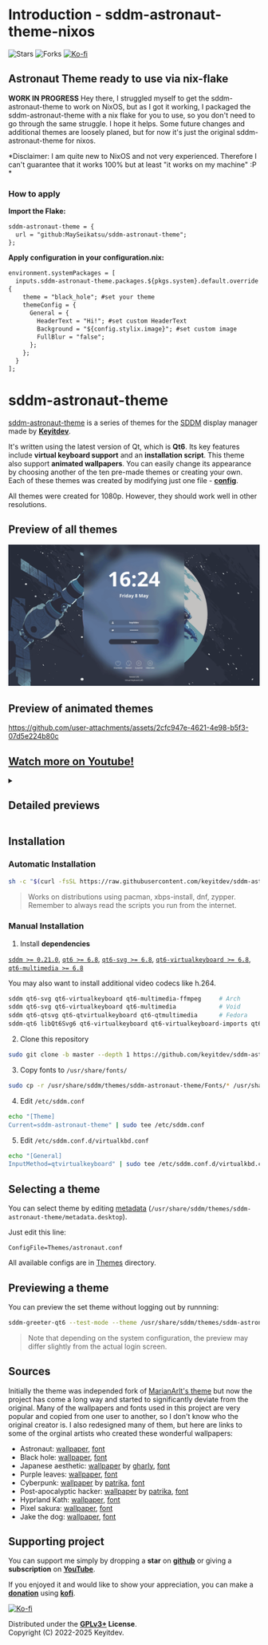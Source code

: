 # Introduction - sddm-astronaut-theme-nixos

![Stars](https://img.shields.io/github/stars/keyitdev/sddm-astronaut-theme?color=dd864a&labelColor=1b1b25&style=for-the-badge)
![Forks](https://img.shields.io/github/forks/keyitdev/sddm-astronaut-theme?color=bf616a&labelColor=1b1b25&style=for-the-badge)
[![Ko-fi](https://img.shields.io/badge/support_me_on_ko--fi-F16061?style=for-the-badge&logo=kofi&logoColor=f5f5f5)](https://ko-fi.com/keyitdev)

## Astronaut Theme ready to use via nix-flake
**WORK IN PROGRESS**
Hey there, I struggled myself to get the sddm-astronaut-theme to work on NixOS, but as I got it working, I packaged the sddm-astronaut-theme with a nix flake for you to use, so you don't need to go through the same struggle. I hope it helps.
Some future changes and additional themes are loosely planed, but for now it's just the original sddm-astronaut-theme for nixos. 

*Disclaimer: I am quite new to NixOS and not very experienced. Therefore I can't guarantee that it works 100% but at least "it works on my machine" :P *

### How to apply

**Import the Flake:** 
```
sddm-astronaut-theme = {
  url = "github:MaySeikatsu/sddm-astronaut-theme";
};
```

**Apply configuration in your configuration.nix:** 
```
environment.systemPackages = [
  inputs.sddm-astronaut-theme.packages.${pkgs.system}.default.override {
    theme = "black_hole"; #set your theme
    themeConfig = {
      General = {
        HeaderText = "Hi!"; #set custom HeaderText
        Background = "${config.stylix.image}"; #set custom image
        FullBlur = "false";
      };
    };
  }
];
```


# sddm-astronaut-theme
[sddm-astronaut-theme](https://github.com/Keyitdev/sddm-astronaut-theme) is a series of themes for the [SDDM](https://github.com/sddm/sddm/) display manager made by **[Keyitdev](https://github.com/Keyitdev)**.

It's written using the latest version of Qt, which is **Qt6**. Its key features include **virtual keyboard support** and an **installation script**. This theme also support **animated wallpapers**. You can easily change its appearance by choosing another of the ten pre-made themes or creating your own. Each of these themes was created by modifying just one file - **[config](./Themes/astronaut.conf)**.

All themes were created for 1080p. However, they should work well in other resolutions.

## Preview of all themes

![all_themes.gif](https://github.com/Keyitdev/screenshots/blob/master/sddm-astronaut-theme/master/all_themes.gif?raw=true)

## Preview of animated themes

https://github.com/user-attachments/assets/2cfc947e-4621-4e98-b5f3-07d5e224b80c

<h2><a href="https://youtu.be/4tQ56xh7wBc" target="_blank">Watch more on Youtube!</a></h2>
<details>
<summary><h2>Detailed previews</h2></summary>

**Astronaut**|**Black hole**
|:--:|:--:|
![astronaut](https://github.com/Keyitdev/screenshots/blob/master/sddm-astronaut-theme/master/astronaut.png?raw=true)|![black_hole](https://github.com/Keyitdev/screenshots/blob/master/sddm-astronaut-theme/master/black_hole.png?raw=true)
**Japanese aesthetic**|**Pixel sakura static**
![japanese_aesthetic](https://github.com/Keyitdev/screenshots/blob/master/sddm-astronaut-theme/master/japanese_aesthetic.png?raw=true)|![pixel_sakura_static](https://github.com/Keyitdev/screenshots/blob/master/sddm-astronaut-theme/master/pixel_sakura_static.png?raw=true)
**Purple leaves**|**Cyberpunk**
![purple_leaves](https://github.com/Keyitdev/screenshots/blob/master/sddm-astronaut-theme/master/purple_leaves.png?raw=true)|![cyberpunk](https://github.com/Keyitdev/screenshots/blob/master/sddm-astronaut-theme/master/cyberpunk.png?raw=true)
**Post-apocalyptic hacker**|**xxx**
![post-apocalyptic_hacker](https://github.com/Keyitdev/screenshots/blob/master/sddm-astronaut-theme/master/post-apocalyptic_hacker.png?raw=true)|

**Hyprland Kath**

https://github.com/user-attachments/assets/1d926e76-44f7-4d99-ac6d-d1abcd7ed688

**Pixel sakura**

https://github.com/user-attachments/assets/ea004765-7e84-4a0d-90cd-aaac97679f62

**Jake the dog**

https://github.com/user-attachments/assets/181d48c2-f152-45f5-b568-21145be180f6

</details>

## Installation

### Automatic Installation

```sh
sh -c "$(curl -fsSL https://raw.githubusercontent.com/keyitdev/sddm-astronaut-theme/master/setup.sh)"
```
> Works on distributions using pacman, xbps-install, dnf, zypper.   
> Remember to always read the scripts you run from the internet.

### Manual Installation

1. Install **dependencies**

[`sddm >= 0.21.0`](https://github.com/sddm/sddm), [`qt6 >= 6.8`](https://doc.qt.io/qt-6/index.html), [`qt6-svg >= 6.8`](https://doc.qt.io/qt-6/qtsvg-index.html), [`qt6-virtualkeyboard >= 6.8`](https://doc.qt.io/qt-6/qtvirtualkeyboard-index.html), [`qt6-multimedia >= 6.8`](https://doc.qt.io/qt-6/qtmultimedia-index.html)

You may also want to install additional video codecs like h.264.

```sh
sddm qt6-svg qt6-virtualkeyboard qt6-multimedia-ffmpeg     # Arch
sddm qt6-svg qt6-virtualkeyboard qt6-multimedia            # Void
sddm qt6-qtsvg qt6-qtvirtualkeyboard qt6-qtmultimedia      # Fedora
sddm-qt6 libQt6Svg6 qt6-virtualkeyboard qt6-virtualkeyboard-imports qt6-multimedia qt6-multimedia-imports        # OpenSUSE
```

2. Clone this repository
```sh
sudo git clone -b master --depth 1 https://github.com/keyitdev/sddm-astronaut-theme.git /usr/share/sddm/themes/sddm-astronaut-theme
```
3. Copy fonts to `/usr/share/fonts/`
```sh
sudo cp -r /usr/share/sddm/themes/sddm-astronaut-theme/Fonts/* /usr/share/fonts/
```
4. Edit `/etc/sddm.conf`
```sh
echo "[Theme]
Current=sddm-astronaut-theme" | sudo tee /etc/sddm.conf
```
5. Edit `/etc/sddm.conf.d/virtualkbd.conf`
```sh
echo "[General]
InputMethod=qtvirtualkeyboard" | sudo tee /etc/sddm.conf.d/virtualkbd.conf
```

## Selecting a theme

You can select theme by editing [metadata](./metadata.desktop) (`/usr/share/sddm/themes/sddm-astronaut-theme/metadata.desktop`).

Just edit this line:
```
ConfigFile=Themes/astronaut.conf
```
All available configs are in [Themes](./Themes/) directory.

## Previewing a theme

You can preview the set theme without logging out by runnning:
```sh
sddm-greeter-qt6 --test-mode --theme /usr/share/sddm/themes/sddm-astronaut-theme/
```
> Note that depending on the system configuration, the preview may differ slightly from the actual login screen.

## Sources

Initially the theme was independed fork of [MarianArlt's theme](https://github.com/MarianArlt/sddm-sugar-dark) but now the project has come a long way and started to significantly deviate from the original.
Many of the wallpapers and fonts used in this project are very popular and copied from one user to another, so I don't know who the original creator is. 
I also redesigned many of them, but here are links to some of the orginal artists who created these wonderful wallpapers:

- Astronaut: [wallpaper](https://wallhaven.cc/w/e76pew), [font](https://fonts.google.com/specimen/Open+Sans/about)
- Black hole: [wallpaper](https://images2.alphacoders.com/114/1141632.jpg), [font](https://www.1001fonts.com/espacion-font.html)
- Japanese aesthetic: [wallpaper](https://imgur.com/a/pua0dYx) by [gharly](https://www.artstation.com/gharly), [font](https://www.1001fonts.com/electroharmonix-font.html)
- Purple leaves: [wallpaper](https://wallha.com/wallpaper/artwork-abstract-leaves-purple-texture-pattern-1414432), [font](https://fonts.google.com/specimen/Open+Sans/about)
- Cyberpunk: [wallpaper](https://images5.alphacoders.com/133/1330479.png) by [patrika](https://alphacoders.com/users/profile/227699/patrika), [font](https://www.1001fonts.com/kognigear-font.html)
- Post-apocalyptic hacker:  [wallpaper](https://images.alphacoders.com/137/thumb-1920-1375178.png) by [patrika](https://alphacoders.com/users/profile/227699/patrika), [font](https://www.1001fonts.com/fragile-bombers-font.html)
- Hyprland Kath: [wallpaper](https://motionbgs.com/andvari-last-origin), [font](https://www.1001fonts.com/pixelon-font.html)
- Pixel sakura: [wallpaper](https://imgur.com/gallery/sakura-tree-with-petals-flying-off-t5tg4N8), [font](https://www.1001fonts.com/arcadeclassic-font.html)
- Jake the dog: [wallpaper](https://motionbgs.com/jake-the-dog), [font](https://fontmeme.com/fonts/thunderman-font/)
  
## Supporting project

You can support me simply by dropping a **star** on **[github](https://github.com/Keyitdev/sddm-astronaut-theme)** or giving a **subscription** on **[YouTube](http://www.youtube.com/channel/UCVoGVyAP2sHPQyegwBMJKyQ?sub_confirmation=1)**.

If you enjoyed it and would like to show your appreciation, you can make a **[donation](https://ko-fi.com/keyitdev)** using **[kofi](https://ko-fi.com/keyitdev)**.

[![Ko-fi](https://img.shields.io/badge/support_me_on_ko--fi-F16061?style=for-the-badge&logo=kofi&logoColor=f5f5f5)](https://ko-fi.com/keyitdev)

Distributed under the **[GPLv3+](https://www.gnu.org/licenses/gpl-3.0.html) License**.    
Copyright (C) 2022-2025 Keyitdev.
